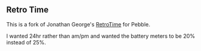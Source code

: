 ## Retro Time

This is a fork of Jonathan George's [RetroTime](https://github.com/jonwgeorge/Retro-Time) for Pebble.

I wanted 24hr rather than am/pm and wanted the battery meters to be 20% instead of 25%.